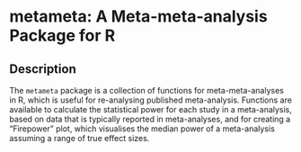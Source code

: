 
# metameta: A Meta-meta-analysis Package for R

## Description

The `metameta` package is a collection of functions for
meta-meta-analyses in R, which is useful for re-analysing published
meta-analysis. Functions are available to calculate the statistical
power for each study in a meta-analysis, based on data that is typically
reported in meta-analyses, and for creating a “Firepower” plot, which
visualises the median power of a meta-analysis assuming a range of true
effect sizes.
